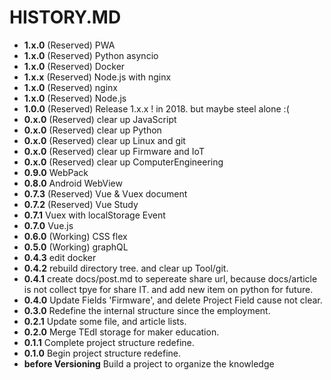 # HISTORY.MD

- __1.x.0__ (Reserved) PWA
- __1.x.0__ (Reserved) Python asyncio
- __1.x.0__ (Reserved) Docker
- __1.x.x__ (Reserved) Node.js with nginx
- __1.x.0__ (Reserved) nginx
- __1.x.0__ (Reserved) Node.js
- __1.0.0__ (Reserved) Release 1.x.x ! in 2018. but maybe steel alone :(
- __0.x.0__ (Reserved) clear up JavaScript
- __0.x.0__ (Reserved) clear up Python
- __0.x.0__ (Reserved) clear up Linux and git
- __0.x.0__ (Reserved) clear up Firmware and IoT
- __0.x.0__ (Reserved) clear up ComputerEngineering
- __0.9.0__ WebPack
- __0.8.0__ Android WebView
- __0.7.3__ (Reserved) Vue & Vuex document
- __0.7.2__ (Reserved) Vue Study
- __0.7.1__ Vuex with localStorage Event
- __0.7.0__ Vue.js
- __0.6.0__ (Working) CSS flex
- __0.5.0__ (Working) graphQL
- __0.4.3__ edit docker
- __0.4.2__ rebuild directory tree. and clear up Tool/git.
- __0.4.1__ create docs/post.md to sepereate share url, because docs/article is not collect tpye for share IT. and add new item on python for future.
- __0.4.0__ Update Fields 'Firmware', and delete Project Field cause not clear.
- __0.3.0__ Redefine the internal structure since the employment.
- __0.2.1__ Update some file, and article lists.
- __0.2.0__ Merge TEdI storage for maker education.
- __0.1.1__ Complete project structure redefine.
- __0.1.0__ Begin project structure redefine.
- __before Versioning__ Build a project to organize the knowledge
